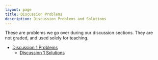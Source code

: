 ```yaml
---
layout: page
title: Discussion Problems
description: Discussion Problems and Solutions
---
```


These are problems we go over during our discussion sections.  They are not graded, and used solely for teaching.

- [Discussion 1 Problems](https://docs.google.com/document/d/1qLD2kaKR1YDGFIw0zVjECI12lOPwiwaaHfAf3jPDt7M/edit?usp=sharing)
  - [Discussion 1 Solutions](https://docs.google.com/document/d/1FdZR1F8cnWHBrc9iWsug_M4IPMb7YGloCnRmlsz6Y00/edit?usp=sharing)
